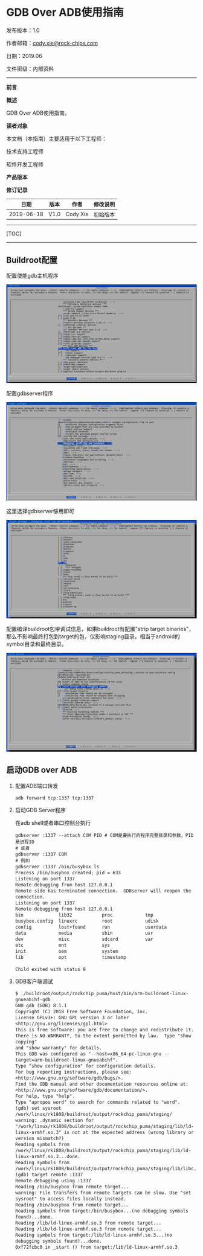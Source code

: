 # GDB Over ADB使用指南

发布版本：1.0

作者邮箱：cody.xie@rock-chips.com

日期：2019.06

文件密级：内部资料

------

**前言**

**概述**

GDB Over ADB使用指南。

**读者对象**

本文档（本指南）主要适用于以下工程师：

技术支持工程师

软件开发工程师

**产品版本**

**修订记录**

| **日期**   | **版本** | **作者**  | **修改说明** |
| ---------- | -------- | --------- | ------------ |
| 2019-06-18 | V1.0     | Cody Xie | 初始版本     |

------

[TOC]

------

## Buildroot配置

配置使能gdb主机程序

![menuconfig-1](Rockchip-Developer-Guide-GDB-Over-ADB-CN/menuconfig-1.png)

配置gdbserver程序

![menuconfig-2](Rockchip-Developer-Guide-GDB-Over-ADB-CN/menuconfig-2.png)

这里选择gdbserver够用即可

![menuconfig-3](Rockchip-Developer-Guide-GDB-Over-ADB-CN/menuconfig-3.png)

配置编译buildroot包带调试信息，如果buildroot有配置"strip target binaries"，那么不影响最终打包到target的包，仅影响staging目录，相当于android的symbol目录和最终目录。

![menuconfig-4](Rockchip-Developer-Guide-GDB-Over-ADB-CN/menuconfig-4.png)

## 启动GDB over ADB

1. 配置ADB端口转发

   ```console
   adb forward tcp:1337 tcp:1337
   ```

2. 启动GDB Server程序

   在adb shell或者串口控制台执行

   ```console
   gdbserver :1337 --attach COM PID # COM是要执行的程序完整目录和参数，PID是进程ID
   # 或者
   gdbserver :1337 COM
   # 例如
   gdbserver :1337 /bin/busybox ls
   Process /bin/busybox created; pid = 633
   Listening on port 1337
   Remote debugging from host 127.0.0.1
   Remote side has terminated connection.  GDBserver will reopen the connection.
   Listening on port 1337
   Remote debugging from host 127.0.0.1
   bin             lib32           proc            tmp
   busybox.config  linuxrc         root            udisk
   config          lost+found      run             userdata
   data            media           sbin            usr
   dev             misc            sdcard          var
   etc             mnt             sys
   init            oem             system
   lib             opt             timestamp

   Child exited with status 0
   ```

3. GDB客户端调试

   ```
   $ ./buildroot/output/rockchip_puma/host/bin/arm-buildroot-linux-gnueabihf-gdb
   GNU gdb (GDB) 8.1.1
   Copyright (C) 2018 Free Software Foundation, Inc.
   License GPLv3+: GNU GPL version 3 or later <http://gnu.org/licenses/gpl.html>
   This is free software: you are free to change and redistribute it.
   There is NO WARRANTY, to the extent permitted by law.  Type "show copying"
   and "show warranty" for details.
   This GDB was configured as "--host=x86_64-pc-linux-gnu --target=arm-buildroot-linux-gnueabihf".
   Type "show configuration" for configuration details.
   For bug reporting instructions, please see:
   <http://www.gnu.org/software/gdb/bugs/>.
   Find the GDB manual and other documentation resources online at:
   <http://www.gnu.org/software/gdb/documentation/>.
   For help, type "help".
   Type "apropos word" to search for commands related to "word".
   (gdb) set sysroot /work/linux/rk1808/buildroot/output/rockchip_puma/staging/
   warning: .dynamic section for "/work/linux/rk1808/buildroot/output/rockchip_puma/staging/lib/ld-linux-armhf.so.3" is not at the expected address (wrong library or version mismatch?)
   Reading symbols from /work/linux/rk1808/buildroot/output/rockchip_puma/staging/lib/ld-linux-armhf.so.3...done.
   Reading symbols from /work/linux/rk1808/buildroot/output/rockchip_puma/staging/lib/libc.so.6...done.
   (gdb) target remote :1337
   Remote debugging using :1337
   Reading /bin/busybox from remote target...
   warning: File transfers from remote targets can be slow. Use "set sysroot" to access files locally instead.
   Reading /bin/busybox from remote target...
   Reading symbols from target:/bin/busybox...(no debugging symbols found)...done.
   Reading /lib/ld-linux-armhf.so.3 from remote target...
   Reading /lib/ld-linux-armhf.so.3 from remote target...
   Reading symbols from target:/lib/ld-linux-armhf.so.3...(no debugging symbols found)...done.
   0xf72fcbc0 in _start () from target:/lib/ld-linux-armhf.so.3
   ```

